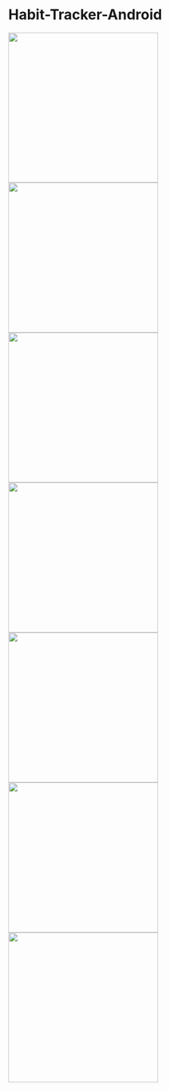 # Habit-Tracker-Android

<img width="300" src="https://github.com/QuHung-0/Habit-Tracker-Android/blob/main/IMG/Login.png">
<img width="300" src="https://github.com/QuHung-0/Habit-Tracker-Android/blob/main/IMG/Register.png")>
<img width="300" src="https://github.com/QuHung-0/Habit-Tracker-Android/blob/main/IMG/Habit.png")>
<img width="300" src="https://github.com/QuHung-0/Habit-Tracker-Android/blob/main/IMG/Add.png")>
<img width="300" src="https://github.com/QuHung-0/Habit-Tracker-Android/blob/main/IMG/Xoa.png")>
<img width="300" src="https://github.com/QuHung-0/Habit-Tracker-Android/blob/main/IMG/Edit.png")>
<img width="300" src="https://github.com/QuHung-0/Habit-Tracker-Android/blob/main/IMG/Mood.png")>
